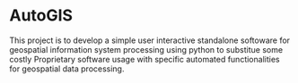 # AutoGIS
This project is to develop a simple user interactive standalone softoware for geospatial information system processing using python to substitue some costly Proprietary software usage with specific automated functionalities for geospatial data processing.
